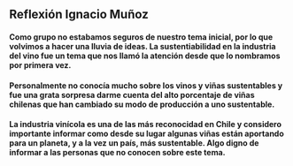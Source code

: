 ## Reflexión Ignacio Muñoz

#### Como grupo no estabamos seguros de nuestro tema inicial, por lo que volvimos a hacer una lluvia de ideas. La sustentiabilidad en la industria del vino fue un tema que nos llamó la atención desde que lo nombramos por primera vez.

#### Personalmente no conocía mucho sobre los vinos y viñas sustentables y fue una grata sorpresa darme cuenta del alto porcentaje de viñas chilenas que han cambiado su modo de producción a uno sustentable.

#### La industria vinícola es una de las más reconocidad en Chile y considero importante informar como desde su lugar algunas viñas están aportando para un planeta, y a la vez un país, más sustentable. Algo digno de informar a las personas que no conocen sobre este tema.